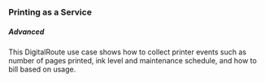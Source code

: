 ### Printing as a Service

##### Advanced

This DigitalRoute use case shows how to collect printer events such as number of pages printed, ink level and maintenance schedule, and how to bill based on usage.